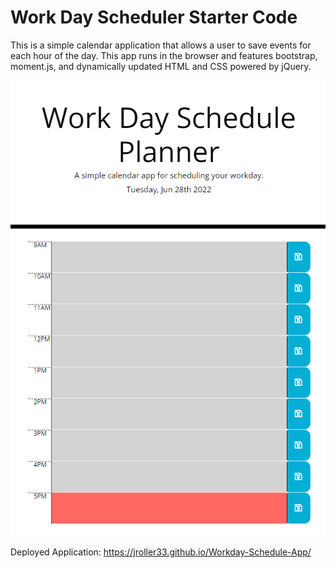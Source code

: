 # Work Day Scheduler Starter Code
This is a simple calendar application that allows a user to save events for each hour of the day. This app runs in the browser and features bootstrap, moment.js, and dynamically updated HTML and CSS powered by jQuery.

![Screenshot](./assets/screenshot.png "Screenshot")

Deployed Application: https://jroller33.github.io/Workday-Schedule-App/
